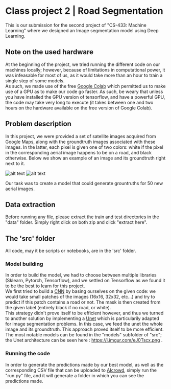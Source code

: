 # Class project 2 | Road Segmentation

This is our submission for the second project of "CS-433: Machine Learning" where we designed an Image segmentation model using Deep Learning.

## Note on the used hardware

At the beginning of the project, we tried running the different code on our machines locally; however, because of limitations in computational power, it was infeasable for most of us, as it would take more than an hour to train a single step of some models.  
As such, we made use of the free [Google Colab](https://colab.research.google.com) which permitted us to make use of a GPU as to make our code go faster. As such, be weary that unless you have installed the GPU version of tensorflow, and have a powerful GPU, the code may take very long to execute (it takes between one and two hours on the hardware available on the free version of Google Colab).  

## Problem description

In this project, we were provided a set of satellite images acquired from Google Maps, along with the groundtruth images associated with these images. In the latter, each pixel is given one of two colors: white if the pixel in the corresponding aerial image happens to be on a road, and black otherwise. Below we show an example of an image and its groundtruth right next to it.

![alt text](https://i.imgur.com/AzjLs5M.png)
![alt text](https://i.imgur.com/YZT56cx.png)

Our task was to create a model that could generate grountruths for 50 new aerial images. 
## Data extraction

Before running any file, please extract the train and test directories in the "data" folder. Simply right click on both zip and click "extract here".

## The 'src' folder

All code, may it be scripts or notebooks, are in the 'src' folder.

### Model building
In order to build the model, we had to choose between multiple libraries (Sklearn, Pytorch, Tensorflow), and we settled on Tensorflow as we found it to be the best to learn for this project.    
We first tried to build a [CNN](https://en.wikipedia.org/wiki/Convolutional_neural_network) by basing ourselves on the given code: we would take small patches of the images (16x16, 32x32, etc...) and try to predict if this patch contains a road or not. The mask is then created from the given label (entirely black if no road, or white).    
This strategy didn't prove itself to be efficient however, and thus we turned to another solution by implementing a [Unet](https://en.wikipedia.org/wiki/U-Net) which is particularily adapted for image segmentation problems. In this case, we feed the unet the whole image and its groundtruth. This approach proved itself to be more efficient.    
The most notable models can be found in the "models" subfolder of "src"; the Unet architecture can be seen here : https://i.imgur.com/eJ0Tscx.png .

### Running the code
In order to generate the predictions made by our best model, as well as the corresponding CSV file that can be uploaded to [AIcrowd](https://www.aicrowd.com), simply run the "run.py" file, and it will generate a folder in which you can see the predictions made.

